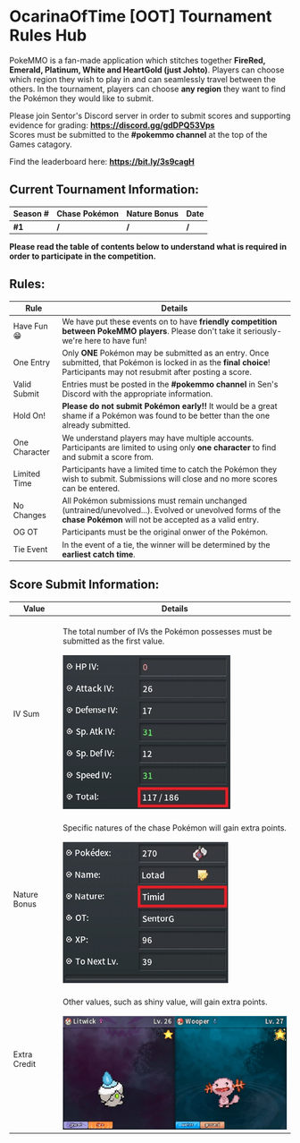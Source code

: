 # OcarinaOfTime [OOT] Tournament Rules Hub

PokeMMO is a fan-made application which stitches together **FireRed, Emerald, Platinum, White and HeartGold (just Johto)**. Players can choose which region they wish to play in and can seamlessly travel between the others. In the tournament, players can choose **any region** they want to find the Pokémon they would like to submit.

Please join Sentor's Discord server in order to submit scores and supporting evidence for grading: **https://discord.gg/gdDPQ53Vps**
<br> Scores must be submitted to the **#pokemmo channel** at the top of the Games catagory.

Find the leaderboard here: **https://bit.ly/3s9cagH**

## Current Tournament Information:
| **Season #** | **Chase Pokémon** | **Nature Bonus** | **Date** |
|-|-|-|-|
| **#1** | **/** | **/** | **/** |

**Please read the table of contents below to understand what is required in order to participate in the competition.**
## Rules:
| **Rule** | **Details** |
|-|-|
| Have Fun 😁 | We have put these events on to have **friendly competition between PokeMMO players**. Please don't take it seriously- we're here to have fun! |
| One Entry | Only **ONE** Pokémon may be submitted as an entry. Once submitted, that Pokémon is locked in as the **final choice**! Participants may not resubmit after posting a score. |
| Valid Submit | Entries must be posted in the **#pokemmo channel** in Sen's Discord with the appropriate information. |
| Hold On! | **Please do not submit Pokémon early!!** It would be a great shame if a Pokémon was found to be better than the one already submitted. |
| One Character | We understand players may have multiple accounts. Participants are limited to using only **one character** to find and submit a score from. |
| Limited Time | Participants have a limited time to catch the Pokémon they wish to submit. Submissions will close and no more scores can be entered. |
| No Changes | All Pokémon submissions must remain unchanged (untrained/unevolved...). Evolved or unevolved forms of the **chase Pokémon** will not be accepted as a valid entry. |
| OG OT | Participants must be the original onwer of the Pokémon. |
| Tie Event | In the event of a tie, the winner will be determined by the **earliest catch time**. |

## Score Submit Information:
| **Value** | **Details** |
|-|-|
| IV Sum | <br> The total number of IVs the Pokémon possesses must be submitted as the first value. <br> <br> ![image](https://github.com/SentorG/OOT-Tourney-Rules/blob/main/IV%20Sum.jpg)|
| Nature Bonus | <br> Specific natures of the chase Pokémon will gain extra points. <br> <br> ![image](https://github.com/SentorG/OOT-Tourney-Rules/blob/main/Nature%20%26%20OT.jpg) |
| Extra Credit | <br> Other values, such as shiny value, will gain extra points. <br> <br> ![image](https://github.com/SentorG/OOT-Tourney-Rules/blob/main/Extra%20Credit%20Shinies.jpg) |
